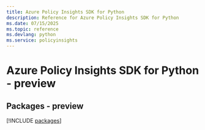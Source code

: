 ```yaml
---
title: Azure Policy Insights SDK for Python
description: Reference for Azure Policy Insights SDK for Python
ms.date: 07/15/2025
ms.topic: reference
ms.devlang: python
ms.service: policyinsights
---
```

# Azure Policy Insights SDK for Python - preview
## Packages - preview
[!INCLUDE [packages](policy-insights-index.md)]